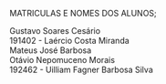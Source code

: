 MATRICULAS E NOMES DOS ALUNOS;

Gustavo Soares Cesário <br/>
191402 - Laércio Costa Miranda <br/>
Mateus José Barbosa <br/>
Otávio Nepomuceno Morais <br/>
192462 - Uilliam Fagner Barbosa Silva <br/>
